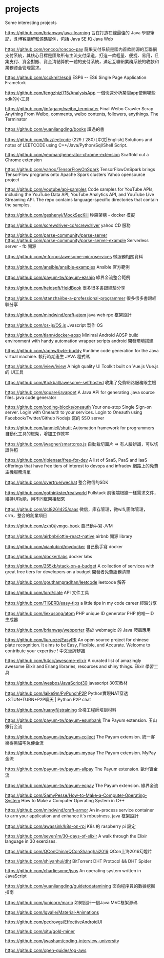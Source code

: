 # projects
Some interesting projects

https://github.com/brianway/java-learning
旨在打造在線最佳的 Java 學習筆記，含博客講解和源碼實例，包括 Java SE 和 Java Web

https://github.com/roncoo/roncoo-pay
龍果支付系統是國內首款開源的互聯網支付系統，其核心目標是匯聚所有主流支付渠道，打造一款輕量、便捷、易用，且集支付、資金對賬、資金清結算於一體的支付系統，滿足互聯網業務系統的收款和業務資金管理需求。

https://github.com/ccckmit/esp6
ESP6 -- ES6 Single Page Application Framefork

https://github.com/fengzhizi715/AnalysisApp
一個快速分析某個app使用哪些sdk的小工具

https://github.com/jinfagang/weibo_terminater
Final Weibo Crawler Scrap Anything From Weibo, comments, weibo contents, followers, anythings. The Terminator

https://github.com/yuanliangding/books
讀過的書

https://github.com/illuz/leetcode
(229 / 280) [中文|English] Solutions and notes of LEETCODE using C++/Java/Python/Sql/Shell Script.

https://github.com/yeoman/generator-chrome-extension
Scaffold out a Chrome extension

https://github.com/yahoo/TensorFlowOnSpark
TensorFlowOnSpark brings TensorFlow programs onto Apache Spark clusters
Yahoo opensource project

https://github.com/youtube/api-samples
Code samples for YouTube APIs, including the YouTube Data API, YouTube Analytics API, and YouTube Live Streaming API. The repo contains language-specific directories that contain the samples.

https://github.com/geshenyi/MockSecKill
秒殺架構 - docker 模擬

https://github.com/screwdriver-cd/screwdriver
yahoo CD 服務

https://github.com/parse-community/parse-server
https://github.com/parse-community/parse-server-example
Serverless server - fb 開源

https://github.com/mfornos/awesome-microservices
微服務相關資料

https://github.com/ansible/ansible-examples
Ansible 官方範例

https://github.com/payum-tw/payum-ezship
綠界金流整合範例

https://github.com/heidsoft/HeidBook
很多很多書跟經驗分享

https://github.com/stanzhai/be-a-professional-programmer
很多很多書跟經驗分享

https://github.com/mindwind/craft-atom
java web rpc 框架設計

https://github.com/os-js/OS.js
Jvascript 製作 OS

https://github.com/tiann/docker-aosp
Minimal Android AOSP build environment with handy automation wrapper scripts
android 開發環境搭建

https://github.com/raphw/byte-buddy
Runtime code generation for the Java virtual machine.
執行時期產生 JAVA 程式碼

https://github.com/iview/iview
A high quality UI Toolkit built on Vue.js
Vue.js 的 UI工具

https://github.com/Kickball/awesome-selfhosted
收集了免費網路服務跟主機

https://github.com/square/javapoet
A Java API for generating .java source files.
java code generator

https://github.com/coding-blocks/oneauth
Your one-stop Single Sign-on server. Login with Oneauth to your services. Login to Oneauth using Facebook/Twitter/Github
Nodejs 寫的 SSO server

https://github.com/ianmiell/shutit
Automation framework for programmers
自動化工具的框架，增加工作效率

https://github.com/jwagner/smartcrop.js
自動裁切圖片 => 有人臉辨識，可以切證件照

https://github.com/ripienaar/free-for-dev
A list of SaaS, PaaS and IaaS offerings that have free tiers of interest to devops and infradev
網路上的免費主機服務清單

https://github.com/overtrue/wechat
整合微信的SDK

https://github.com/gothinkster/realworld
Fullstack 前後端根據一樣需求文件，維持UI功能，用不同框架接起來

https://github.com/dcl8261425/saas
微信，庫存管理，微wifi,團隊管理，crm，整合的創業項目

https://github.com/zxh0/jvmgo-book
自己動手寫 JVM

https://github.com/airbnb/lottie-react-native
airbnb 開源 library

https://github.com/xianlubird/mydocker
自己動手寫 docker

https://github.com/docker/labs
docker labs

https://github.com/255kb/stack-on-a-budget
A collection of services with great free tiers for developers on a budget
開發者免費服務清單

https://github.com/gouthampradhan/leetcode
leetcode 解答

https://github.com/lord/slate
API 文件工具

https://github.com/TIGERB/easy-tips
a little tips in my code career
經驗分享

https://github.com/liexusong/atom
PHP unique ID generator
PHP 的唯一ID 生成器

https://github.com/brianway/webporter
基於 webmagic 的 Java 爬蟲應用

https://github.com/liuruoze/EasyPR
An open source project for chinese plate recognition. It aims to be Easy, Flexible, and Accurate. Welcome to contribute your expertise !
中文車牌辨識

https://github.com/h4cc/awesome-elixir
A curated list of amazingly awesome Elixir and Erlang libraries, resources and shiny things. 
Elixir 學習工具

https://github.com/wesbos/JavaScript30
javascript 30天教材

https://github.com/laike9m/PyPunchP2P
Python實現NAT穿透+STUN+TURN+P2P聊天 | Python P2P chat

https://github.com/ruanyf/jstraining
全棧工程師培訓材料

https://github.com/payum-tw/payum-esunbank
The Payum extension. 玉山銀行金流

https://github.com/payum-tw/payum-collect
The Payum extension. 統一客樂得黑貓宅急便金流

https://github.com/payum-tw/payum-mypay
The Payum extension. MyPay金流

https://github.com/payum-tw/payum-allpay
The Payum extension. 歐付寶金流

https://github.com/payum-tw/payum-ecpay
The Payum extension. 綠界金流

https://github.com/SamyPesse/How-to-Make-a-Computer-Operating-System
How to Make a Computer Operating System in C++

https://github.com/mindwind/craft-armor
An in-process service container to arm your application and enhance it's robustness.
java 框架設計

https://github.com/awassink/k8s-on-rpi
K8s 的 raspberry pi 設定

https://github.com/seven1m/30-days-of-elixir
A walk through the Elixir language in 30 exercises.

https://github.com/QConChina/QConShanghai2016
QCon上海2016幻燈片

https://github.com/shiyanhui/dht
BitTorrent DHT Protocol && DHT Spider

https://github.com/charliesome/jsos
An operating system written in JavaScript

https://github.com/yuanliangding/guidetodatamining
面向程序員的數據挖掘指南

https://github.com/junicorn/mario
如何設計一個Java MVC框架源碼

https://github.com/lgvalle/Material-Animations


https://github.com/pedrovgs/EffectiveAndroidUI


https://github.com/xitu/gold-miner


https://github.com/jwasham/coding-interview-university


https://github.com/open-guides/og-aws


